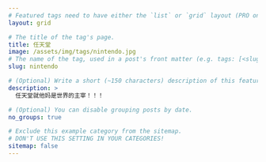 ```yaml
---
# Featured tags need to have either the `list` or `grid` layout (PRO only).
layout: grid

# The title of the tag's page.
title: 任天堂
image: /assets/img/tags/nintendo.jpg
# The name of the tag, used in a post's front matter (e.g. tags: [<slug>]).
slug: nintendo

# (Optional) Write a short (~150 characters) description of this featured tag.
description: >
  任天堂就他妈是世界的主宰！！！

# (Optional) You can disable grouping posts by date.
no_groups: true

# Exclude this example category from the sitemap.
# DON'T USE THIS SETTING IN YOUR CATEGORIES!
sitemap: false
---
```

